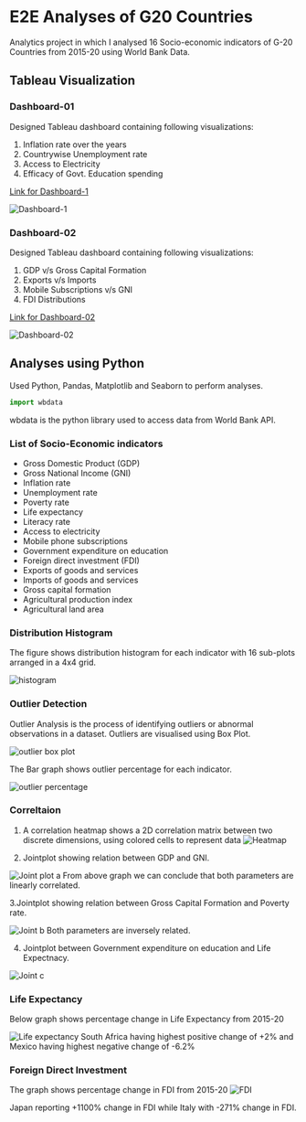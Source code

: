 
# E2E Analyses of G20 Countries

Analytics project in which I analysed 16 Socio-economic indicators of G-20 Countries from 2015-20 using World Bank Data.


## Tableau Visualization

### Dashboard-01
Designed Tableau dashboard containing following visualizations:
1. Inflation rate over the years
2. Countrywise Unemployment rate
3. Access to Electricity
4. Efficacy of Govt. Education spending

[ Link for Dashboard-1](https://public.tableau.com/app/profile/muskaan.mehra/viz/Book1_16822282348440/Dashboard1)

![Dashboard-1](https://github.com/MuskaanMehra/E2E-Analyses-of-G20-Countries/blob/main/Assets/dashboard%201.png)

### Dashboard-02
Designed Tableau dashboard containing following visualizations:
1.  GDP v/s Gross Capital Formation
2.  Exports v/s Imports
3.  Mobile Subscriptions v/s GNI
4.  FDI Distributions

[Link for Dashboard-02](https://public.tableau.com/app/profile/muskaan.mehra/viz/G20CountriesAnalysis/Dashboard1)

![Dashboard-02](https://github.com/MuskaanMehra/E2E-Analyses-of-G20-Countries/blob/main/Assets/Dashboard-02.png)

## Analyses using Python 
Used Python, Pandas, Matplotlib and Seaborn to perform analyses.


```javascript
import wbdata
```

wbdata is the python library used to access data from World Bank API.
###  List of Socio-Economic indicators

- Gross Domestic Product (GDP)
- Gross National Income (GNI)
- Inflation rate
- Unemployment rate
- Poverty rate
- Life expectancy
- Literacy rate
- Access to electricity
- Mobile phone subscriptions 
- Government expenditure on education
- Foreign direct investment (FDI)
- Exports of goods and services
- Imports of goods and services
- Gross capital formation 
- Agricultural production index
- Agricultural land area





### Distribution Histogram
The figure shows distribution histogram for each indicator with 16 sub-plots arranged in a 4x4 grid.

![histogram](https://github.com/MuskaanMehra/E2E-Analyses-of-G20-Countries/blob/main/Assets/Histogram.png)
### Outlier Detection

Outlier Analysis is the process of identifying outliers or abnormal observations in a
dataset.
Outliers are visualised using Box Plot.


![outlier box plot](https://github.com/MuskaanMehra/E2E-Analyses-of-G20-Countries/blob/main/Assets/Outliers.png)

The Bar graph shows outlier percentage for each indicator.

![outlier percentage](https://github.com/MuskaanMehra/E2E-Analyses-of-G20-Countries/blob/main/Assets/Outlier%20Percentage.png)
### Correltaion

1. A correlation heatmap shows a 2D correlation matrix between two discrete dimensions, using colored cells to represent data
![Heatmap](https://github.com/MuskaanMehra/E2E-Analyses-of-G20-Countries/blob/main/Assets/Heatmap.png)

2. Jointplot showing relation between GDP and GNI.

![Joint plot a](https://github.com/MuskaanMehra/E2E-Analyses-of-G20-Countries/blob/main/Assets/Jointplot%20a.png)
From above graph we can conclude that both parameters are linearly correlated.

3.Jointplot showing relation between Gross Capital Formation and Poverty rate.

![Joint b](https://github.com/MuskaanMehra/E2E-Analyses-of-G20-Countries/blob/main/Assets/JointplotB.png)
Both parameters are inversely related.

4. Jointplot between Government expenditure on education and Life Expectnacy.

![Joint c](https://github.com/MuskaanMehra/E2E-Analyses-of-G20-Countries/blob/main/Assets/Jointplot%20C.png)
### Life Expectancy
Below graph shows percentage change in Life Expectancy from 2015-20

![Life expectancy](https://github.com/MuskaanMehra/E2E-Analyses-of-G20-Countries/blob/main/Assets/Life%20Expectancy.png)
South Africa having highest positive change of +2% and Mexico having highest negative change of -6.2%
### Foreign Direct Investment

The graph shows percentage change in FDI from 2015-20
![FDI](https://github.com/MuskaanMehra/E2E-Analyses-of-G20-Countries/blob/main/Assets/FDI.png)

Japan reporting +1100% change in FDI while Italy with -271% change in FDI.
